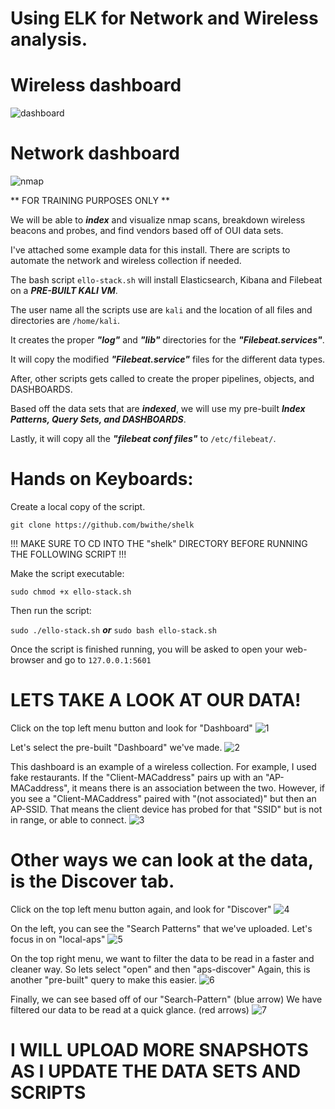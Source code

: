 # Using ELK for Network and Wireless analysis.

# Wireless dashboard #
![dashboard](https://github.com/BwithE/shELK/assets/144924113/d7805792-36ef-4e73-a5f6-c7bbc55c57f0)
# Network dashboard #
![nmap](https://github.com/BwithE/shelk/assets/144924113/dc5431c1-3f7a-40a7-ad54-3851200e3236)

** FOR TRAINING PURPOSES ONLY **

We will be able to **_index_** and visualize nmap scans, breakdown wireless beacons and probes, and find vendors based off of OUI data sets.

I've attached some example data for this install. There are scripts to automate the network and wireless collection if needed.

The bash script ```ello-stack.sh``` will install Elasticsearch, Kibana and Filebeat on a **_PRE-BUILT KALI VM_**. 

The user name all the scripts use are ```kali``` and the location of all files and directories are ```/home/kali```.

It creates the proper **_"log"_** and **_"lib"_** directories for the **_"Filebeat.services"_**.

It will copy the modified **_"Filebeat.service"_** files for the different data types.

After, other scripts gets called to create the proper pipelines, objects, and DASHBOARDS.

Based off the data sets that are **_indexed_**, we will use my pre-built **_Index Patterns, Query Sets, and DASHBOARDS_**.

Lastly, it will copy all the **_"filebeat conf files"_**  to ```/etc/filebeat/```.


# Hands on Keyboards: 
Create a local copy of the script.

```git clone https://github.com/bwithe/shelk```

!!! MAKE SURE TO CD INTO THE "shelk" DIRECTORY BEFORE RUNNING THE FOLLOWING SCRIPT !!!

Make the script executable:

```sudo chmod +x ello-stack.sh```

Then run the script:

```sudo ./ello-stack.sh``` **_or_** ```sudo bash ello-stack.sh```

Once the script is finished running, you will be asked to open your web-browser and go to ```127.0.0.1:5601```

# LETS TAKE A LOOK AT OUR DATA!

Click on the top left menu button and look for "Dashboard"
![1](https://github.com/BwithE/shelk/assets/144924113/7e28001e-a873-44de-99e8-18eeda41a625)

Let's select the pre-built "Dashboard" we've made.
![2](https://github.com/BwithE/shelk/assets/144924113/9a1badd3-6484-4d51-9d9a-63bcfaf1061d)

This dashboard is an example of a wireless collection. 
For example, I used fake restaurants. 
If the "Client-MACaddress" pairs up with an "AP-MACaddress", it means there is an association between the two.
However, if you see a "Client-MACaddress" paired with "(not associated)" but then an AP-SSID. That means the client device has probed for that "SSID" but is not in range, or able to connect.
![3](https://github.com/BwithE/shelk/assets/144924113/953eb3de-2a53-42f9-a589-2b3070343961)

# Other ways we can look at the data, is the Discover tab.
Click on the top left menu button again, and look for "Discover"
![4](https://github.com/BwithE/shelk/assets/144924113/e5bfe669-8e0a-4038-a002-05543b87ae47)

On the left, you can see the "Search Patterns" that we've uploaded. Let's focus in on "local-aps"
![5](https://github.com/BwithE/shelk/assets/144924113/9c2f0194-c40d-41c9-9fbb-019ed2954089)

On the top right menu, we want to filter the data to be read in a faster and cleaner way.
So lets select "open" and then "aps-discover"
Again, this is another "pre-built" query to make this easier.
![6](https://github.com/BwithE/shelk/assets/144924113/c2ce28e4-7d6f-4ff0-ab42-287b9a2ba3c8)

Finally, we can see based off of our "Search-Pattern" (blue arrow)
We have filtered our data to be read at a quick glance. (red arrows)
![7](https://github.com/BwithE/shelk/assets/144924113/8742f8d7-b257-4630-9394-9ffa740fe114)

# I WILL UPLOAD MORE SNAPSHOTS AS I UPDATE THE DATA SETS AND SCRIPTS #
